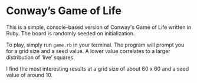 # Conway’s Game of Life
This is a simple, console-based version of Conway's Game of Life written in Ruby. The board is randomly seeded on initialization.

To play, simply run `game.rb` in your terminal. The program will prompt you for a grid size and a seed value. A lower value correlates to a larger distribution of ‘live’ squares.

I find the most interesting results at a grid size of about 60 x 60 and a seed value of around 10.
